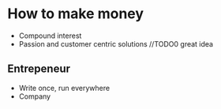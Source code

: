 # How to make money

- Compound interest
- Passion and customer centric solutions
//TODO0 great idea

## Entrepeneur

- Write once, run everywhere
- Company
